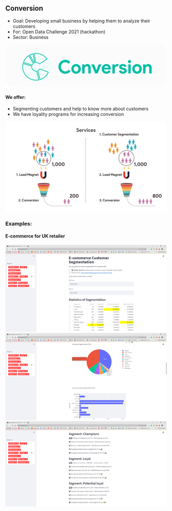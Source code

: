 ## Conversion
* Goal: Developing small business by helping them to analyze their customers  
* For: Open Data Challenge 2021 (hackathon) 
* Sector: Business 

<img src="assets/images/conversion_logo.png"> 

#### We offer: 
* Segmenting customers and help to know more about customers 
* We have loyality programs for increasing conversion 

<img src="assets/images/we_are.png"> 


### Examples: 
#### E-commerce for UK retailer 

<img src="screenshots/ecommerce_screen1.PNG"> 
<img src="screenshots/ecommerce_screen2.PNG"> 
<img src="screenshots/ecommerce_screen3.PNG"> 
